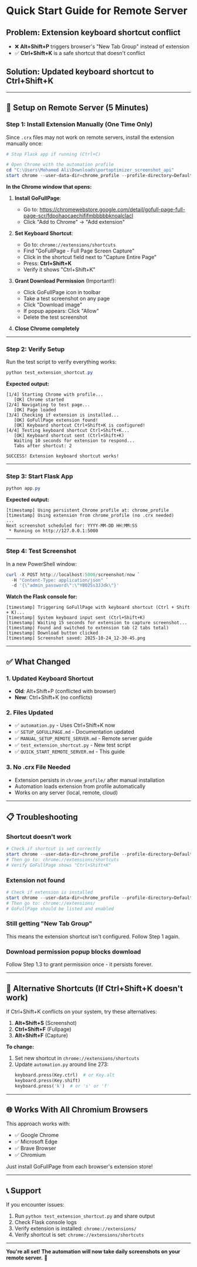 # Quick Start Guide for Remote Server

## Problem: Extension keyboard shortcut conflict
- ❌ **Alt+Shift+P** triggers browser's "New Tab Group" instead of extension
- ✅ **Ctrl+Shift+K** is a safe shortcut that doesn't conflict

## Solution: Updated keyboard shortcut to Ctrl+Shift+K

---

## 🚀 Setup on Remote Server (5 Minutes)

### Step 1: Install Extension Manually (One Time Only)

Since `.crx` files may not work on remote servers, install the extension manually once:

```powershell
# Stop Flask app if running (Ctrl+C)

# Open Chrome with the automation profile
cd "C:\Users\Mohamed Ali\Downloads\portoptimizer_screenshot_api"
start chrome --user-data-dir=chrome_profile --profile-directory=Default
```

**In the Chrome window that opens:**

1. **Install GoFullPage**:
   - Go to: https://chromewebstore.google.com/detail/gofull-page-full-page-scr/fdpohaocaechififmbbbbbknoalclacl
   - Click "Add to Chrome" → "Add extension"

2. **Set Keyboard Shortcut**:
   - Go to: `chrome://extensions/shortcuts`
   - Find "GoFullPage - Full Page Screen Capture"
   - Click in the shortcut field next to "Capture Entire Page"
   - Press: **Ctrl+Shift+K**
   - Verify it shows "Ctrl+Shift+K"

3. **Grant Download Permission** (Important!):
   - Click GoFullPage icon in toolbar
   - Take a test screenshot on any page
   - Click "Download image"
   - If popup appears: Click "Allow"
   - Delete the test screenshot

4. **Close Chrome completely**

---

### Step 2: Verify Setup

Run the test script to verify everything works:

```powershell
python test_extension_shortcut.py
```

**Expected output:**
```
[1/4] Starting Chrome with profile...
   [OK] Chrome started
[2/4] Navigating to test page...
   [OK] Page loaded
[3/4] Checking if extension is installed...
   [OK] GoFullPage extension found!
   [OK] Keyboard shortcut Ctrl+Shift+K is configured!
[4/4] Testing keyboard shortcut Ctrl+Shift+K...
   [OK] Keyboard shortcut sent (Ctrl+Shift+K)
   Waiting 10 seconds for extension to respond...
   Tabs after shortcut: 2

SUCCESS! Extension keyboard shortcut works!
```

---

### Step 3: Start Flask App

```powershell
python app.py
```

**Expected output:**
```
[timestamp] Using persistent Chrome profile at: chrome_profile
[timestamp] Using extension from chrome_profile (no .crx needed)
...
Next screenshot scheduled for: YYYY-MM-DD HH:MM:SS
 * Running on http://127.0.0.1:5000
```

---

### Step 4: Test Screenshot

In a new PowerShell window:

```powershell
curl -X POST http://localhost:5000/screenshot/now `
  -H "Content-Type: application/json" `
  -d '{\"admin_password\":\"YB02Ss3JJdk\"}'
```

**Watch the Flask console for:**
```
[timestamp] Triggering GoFullPage with keyboard shortcut (Ctrl + Shift + K)...
[timestamp] System keyboard input sent (Ctrl+Shift+K)
[timestamp] Waiting 15 seconds for extension to capture screenshot...
[timestamp] Found and switched to extension tab (2 tabs total)
[timestamp] Download button clicked
[timestamp] Screenshot saved: 2025-10-24_12-30-45.png
```

---

## ✅ What Changed

### 1. Updated Keyboard Shortcut
- **Old**: Alt+Shift+P (conflicted with browser)
- **New**: Ctrl+Shift+K (no conflicts)

### 2. Files Updated
- ✅ `automation.py` - Uses Ctrl+Shift+K now
- ✅ `SETUP_GOFULLPAGE.md` - Documentation updated
- ✅ `MANUAL_SETUP_REMOTE_SERVER.md` - Remote server guide
- ✅ `test_extension_shortcut.py` - New test script
- ✅ `QUICK_START_REMOTE_SERVER.md` - This guide

### 3. No .crx File Needed
- Extension persists in `chrome_profile/` after manual installation
- Automation loads extension from profile automatically
- Works on any server (local, remote, cloud)

---

## 📋 Troubleshooting

### Shortcut doesn't work
```powershell
# Check if shortcut is set correctly
start chrome --user-data-dir=chrome_profile --profile-directory=Default
# Then go to: chrome://extensions/shortcuts
# Verify GoFullPage shows "Ctrl+Shift+K"
```

### Extension not found
```powershell
# Check if extension is installed
start chrome --user-data-dir=chrome_profile --profile-directory=Default
# Then go to: chrome://extensions/
# GoFullPage should be listed and enabled
```

### Still getting "New Tab Group"
This means the extension shortcut isn't configured. Follow Step 1 again.

### Download permission popup blocks download
Follow Step 1.3 to grant permission once - it persists forever.

---

## 🎯 Alternative Shortcuts (If Ctrl+Shift+K doesn't work)

If Ctrl+Shift+K conflicts on your system, try these alternatives:

1. **Alt+Shift+S** (Screenshot)
2. **Ctrl+Shift+F** (Fullpage)
3. **Alt+Shift+F** (Capture)

**To change:**
1. Set new shortcut in `chrome://extensions/shortcuts`
2. Update `automation.py` around line 273:
   ```python
   keyboard.press(Key.ctrl)  # or Key.alt
   keyboard.press(Key.shift)
   keyboard.press('k')  # or 's' or 'f'
   ```

---

## 🌐 Works With All Chromium Browsers

This approach works with:
- ✅ Google Chrome
- ✅ Microsoft Edge
- ✅ Brave Browser
- ✅ Chromium

Just install GoFullPage from each browser's extension store!

---

## 📞 Support

If you encounter issues:
1. Run `python test_extension_shortcut.py` and share output
2. Check Flask console logs
3. Verify extension is installed: `chrome://extensions/`
4. Verify shortcut is set: `chrome://extensions/shortcuts`

---

**You're all set! The automation will now take daily screenshots on your remote server.** 🎉


